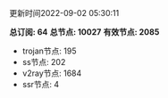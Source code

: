 更新时间2022-09-02 05:30:11

**总订阅: 64**
**总节点: 10027**
**有效节点: 2085**
- trojan节点: 195
- ss节点: 202
- v2ray节点: 1684
- ssr节点: 4
